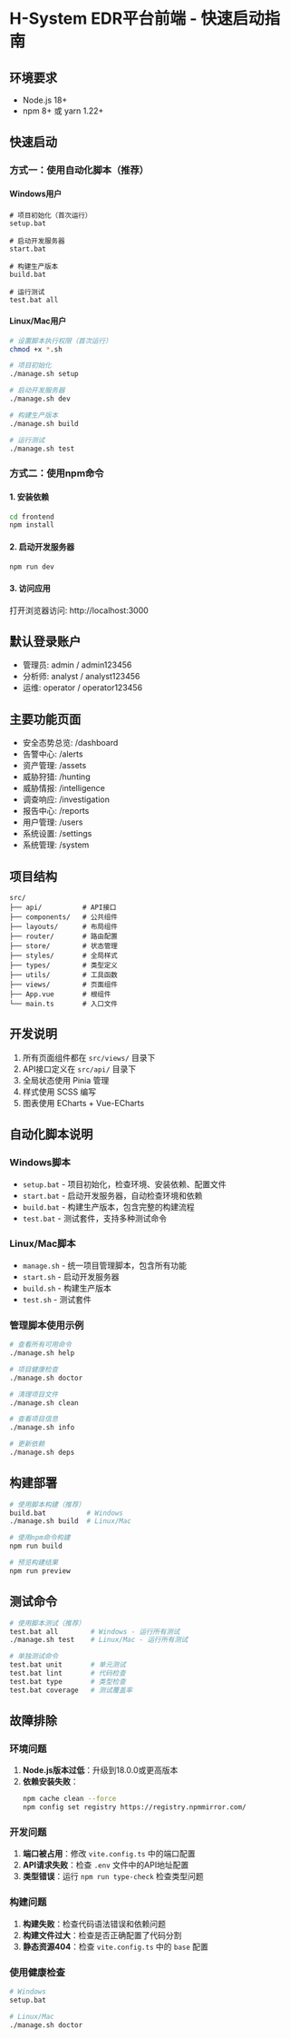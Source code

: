 # H-System EDR平台前端 - 快速启动指南

## 环境要求
- Node.js 18+
- npm 8+ 或 yarn 1.22+

## 快速启动

### 方式一：使用自动化脚本（推荐）

#### Windows用户
```batch
# 项目初始化（首次运行）
setup.bat

# 启动开发服务器
start.bat

# 构建生产版本
build.bat

# 运行测试
test.bat all
```

#### Linux/Mac用户
```bash
# 设置脚本执行权限（首次运行）
chmod +x *.sh

# 项目初始化
./manage.sh setup

# 启动开发服务器
./manage.sh dev

# 构建生产版本
./manage.sh build

# 运行测试
./manage.sh test
```

### 方式二：使用npm命令

#### 1. 安装依赖
```bash
cd frontend
npm install
```

#### 2. 启动开发服务器
```bash
npm run dev
```

#### 3. 访问应用
打开浏览器访问: http://localhost:3000

## 默认登录账户
- 管理员: admin / admin123456
- 分析师: analyst / analyst123456
- 运维: operator / operator123456

## 主要功能页面
- 安全态势总览: /dashboard
- 告警中心: /alerts
- 资产管理: /assets
- 威胁狩猎: /hunting
- 威胁情报: /intelligence
- 调查响应: /investigation
- 报告中心: /reports
- 用户管理: /users
- 系统设置: /settings
- 系统管理: /system

## 项目结构
```
src/
├── api/          # API接口
├── components/   # 公共组件
├── layouts/      # 布局组件
├── router/       # 路由配置
├── store/        # 状态管理
├── styles/       # 全局样式
├── types/        # 类型定义
├── utils/        # 工具函数
├── views/        # 页面组件
├── App.vue       # 根组件
└── main.ts       # 入口文件
```

## 开发说明
1. 所有页面组件都在 `src/views/` 目录下
2. API接口定义在 `src/api/` 目录下
3. 全局状态使用 Pinia 管理
4. 样式使用 SCSS 编写
5. 图表使用 ECharts + Vue-ECharts

## 自动化脚本说明

### Windows脚本
- `setup.bat` - 项目初始化，检查环境、安装依赖、配置文件
- `start.bat` - 启动开发服务器，自动检查环境和依赖
- `build.bat` - 构建生产版本，包含完整的构建流程
- `test.bat` - 测试套件，支持多种测试命令

### Linux/Mac脚本
- `manage.sh` - 统一项目管理脚本，包含所有功能
- `start.sh` - 启动开发服务器
- `build.sh` - 构建生产版本
- `test.sh` - 测试套件

### 管理脚本使用示例
```bash
# 查看所有可用命令
./manage.sh help

# 项目健康检查
./manage.sh doctor

# 清理项目文件
./manage.sh clean

# 查看项目信息
./manage.sh info

# 更新依赖
./manage.sh deps
```

## 构建部署
```bash
# 使用脚本构建（推荐）
build.bat          # Windows
./manage.sh build  # Linux/Mac

# 使用npm命令构建
npm run build

# 预览构建结果
npm run preview
```

## 测试命令
```bash
# 使用脚本测试（推荐）
test.bat all        # Windows - 运行所有测试
./manage.sh test    # Linux/Mac - 运行所有测试

# 单独测试命令
test.bat unit       # 单元测试
test.bat lint       # 代码检查
test.bat type       # 类型检查
test.bat coverage   # 测试覆盖率
```

## 故障排除

### 环境问题
1. **Node.js版本过低**：升级到18.0.0或更高版本
2. **依赖安装失败**：
   ```bash
   npm cache clean --force
   npm config set registry https://registry.npmmirror.com/
   ```

### 开发问题
1. **端口被占用**：修改 `vite.config.ts` 中的端口配置
2. **API请求失败**：检查 `.env` 文件中的API地址配置
3. **类型错误**：运行 `npm run type-check` 检查类型问题

### 构建问题
1. **构建失败**：检查代码语法错误和依赖问题
2. **构建文件过大**：检查是否正确配置了代码分割
3. **静态资源404**：检查 `vite.config.ts` 中的 `base` 配置

### 使用健康检查
```bash
# Windows
setup.bat

# Linux/Mac
./manage.sh doctor
```
